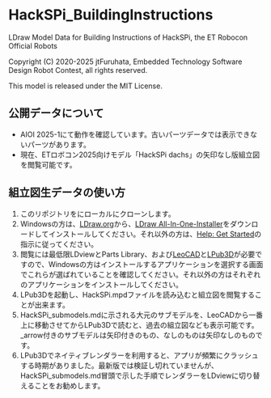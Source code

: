 # HackSPi_BuildingInstructions
LDraw Model Data for Building Instructions of HackSPi, the ET Robocon Official Robots

Copyright (C) 2020-2025 jtFuruhata, Embedded Technology Software Design Robot Contest, all rights reserved.

This model is released under the MIT License.

## 公開データについて
- AIOI 2025-1にて動作を確認しています。古いパーツデータでは表示できないパーツがあります。
- 現在、ETロボコン2025向けモデル「HackSPi dachs」の矢印なし版組立図を閲覧可能です。

## 組立図生データの使い方
1. このリポジトリをにローカルにクローンします。
2. Windowsの方は、[LDraw.org](https://ldraw.org/)から、[LDraw All-In-One-Installer](https://www.ldraw.org/article/104.html)をダウンロードしてインストールしてください。それ以外の方は、[Help: Get Started](https://www.ldraw.org/help/getting-started.html)の指示に従ってください。
3. 閲覧には最低限LDviewとParts Library、および[LeoCAD](https://www.leocad.org/)と[LPub3D](https://trevorsandy.github.io/lpub3d/)が必要ですので、Windowsの方はインストールするアプリケーションを選択する画面でこれらが選ばれていることを確認してください。それ以外の方はそれぞれのアプリケーションをインストールしてください。
4. LPub3Dを起動し、HackSPi.mpdファイルを読み込むと組立図を閲覧することが出来ます。
5. HackSPi_submodels.mdに示される大元のサブモデルを、LeoCADから一番上に移動させてからLPub3Dで読むと、過去の組立図なども表示可能です。_arrow付きのサブモデルは矢印付きのもの、なしのものは矢印なしのものです。
6. LPub3Dでネイティブレンダラーを利用すると、アプリが頻繁にクラッシュする時期がありました。最新版では検証し切れていませんが、HackSPi_submodels.md冒頭で示した手順でレンダラーをLDviewに切り替えることをお勧めします。
